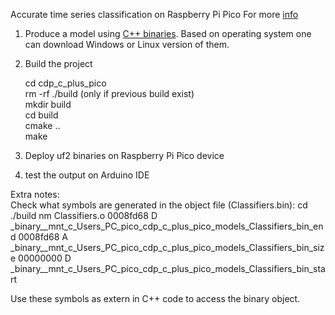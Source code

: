 Accurate time series classification on Raspberry Pi Pico 
For more [info](https://medium.com/@ivan_mitzev/accurate-time-series-classification-algorithm-on-raspberry-pi-pico-113a27523eac)  

1. Produce a model using [C++ binaries](https://github.com/naviveztim/CDP_C_plus_binaries). 
   Based on operating system one can download Windows or Linux version of them.
2. Build the project

	cd cdp_c_plus_pico  
	rm -rf ./build (only if previous build exist)  
	mkdir build  
	cd build  
	cmake ..  
	make  

3. Deploy uf2 binaries on Raspberry Pi Pico device
4. test the output on Arduino IDE



Extra notes:  
Check what symbols are generated in the object file (Classifiers.bin): 
cd ./build
nm  Classifiers.o
0008fd68 D _binary__mnt_c_Users_PC_pico_cdp_c_plus_pico_models_Classifiers_bin_end
0008fd68 A _binary__mnt_c_Users_PC_pico_cdp_c_plus_pico_models_Classifiers_bin_size
00000000 D _binary__mnt_c_Users_PC_pico_cdp_c_plus_pico_models_Classifiers_bin_start

Use these symbols as extern in C++ code to access the binary object.